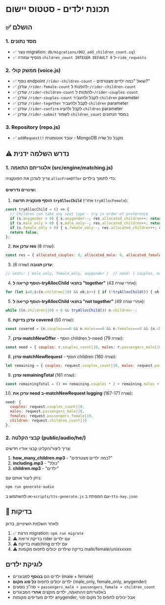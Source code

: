 # תכונת ילדים - סטטוס יישום

## ✅ הושלם

### 1. מסד נתונים
- ✅ נוצר migration: `db/migrations/002_add_children_count.sql`
- ✅ מוסיף עמודה `children_count INTEGER DEFAULT 0` ל-`ride_requests`

### 2. ממשק קולי (voice.js)
- ✅ נוסף endpoint `/rider-children-count` - שואל "כמה ילדים מצטרפים?"
- ✅ עודכן `/rider-female-count` להפנות ל-`/rider-children-count`
- ✅ עודכן `/rider-children-count` להפנות ל-`/rider-couples-count`
- ✅ עודכן `/rider-couples-count` לקבל ולהעביר `children` parameter
- ✅ עודכן `/rider-together` לקבל ולהעביר `children` parameter
- ✅ עודכן `/rider-confirm` לקבל ולהציג `children` parameter
- ✅ עודכן `/rider-submit` לשמור `children_count` במסד הנתונים

### 3. Repository (repo.js)
- ✅ `addRequest()` עובד אוטומטית - MongoDB מקבל כל שדה

## ⚠️ נדרש השלמה ידנית

### 1. אלגוריתם התאמה (src/engine/matching.js)

צריך לעדכן את הפונקציה `allocFromOffer` כדי לתמוך בילדים:

#### שינויים נדרשים:

1. **הוסף פונקציה חדשה `tryAllocChild`** (אחרי `tryAllocFemale`):
```javascript
const tryAllocChild = () => {
  // Children can take any seat type - try in order of preference
  if (s.anygender > 0) { s.anygender--; res.allocated_children++; return true; }
  if (s.male_only > 0) { s.male_only--; res.allocated_children++; return true; }
  if (s.female_only > 0) { s.female_only--; res.allocated_children++; return true; }
  return false;
};
```

2. **עדכן את res** (שורה 8):
```javascript
const res = { allocated_couples: 0, allocated_male: 0, allocated_female: 0, allocated_anygender: 0, allocated_children: 0 };
```

3. **עדכן תגובה** (שורה 6):
```javascript
// seats: { male_only, female_only, anygender }  // need: { couples, males, females, children }
```

4. **הוסף קריאה ל-tryAllocChild בתנאי "together"** (אחרי שורה 43):
```javascript
for (let i=0;i<(n.children||0) && ok;i++) { if (!tryAllocChild()) { ok = false; break; } }
```

5. **הוסף קריאה ל-tryAllocChild בתנאי "not together"** (אחרי שורה 49):
```javascript
while ((n.children||0) > 0 && tryAllocChild()) n.children--;
```

6. **עדכן בדיקת covered** (שורה 50):
```javascript
const covered = (n.couples===0 && n.males===0 && n.females===0 && (n.children||0)===0);
```

7. **עדכן matchNewOffer** - הוסף children ל-need (שורה 79):
```javascript
const need = { couples: r.couples_count||0, males: r.passengers_male||0, females: r.passengers_female||0, children: r.children_count||0 };
```

8. **עדכן matchNewRequest** - הוסף children (שורה 160):
```javascript
let remaining = { couples: request.couples_count||0, males: request.passengers_male||0, females: request.passengers_female||0, children: request.children_count||0 };
```

9. **עדכן remainingTotal** (שורה 161):
```javascript
const remainingTotal = () => remaining.couples * 2 + remaining.males + remaining.females + (remaining.children||0);
```

10. **עדכן את need ב-matchNewRequest logging** (שורה 167-171):
```javascript
need: {
  couples: request.couples_count||0,
  males: request.passengers_male||0,
  females: request.passengers_female||0,
  children: request.children_count||0
},
```

### 2. קבצי הקלטה (public/audio/he/)

צריך ליצור/הקליט קבצי אודיו חדשים:

1. **how_many_children.mp3** - "כמה ילדים מצטרפים?"
2. **including.mp3** - "כולל"  
3. **children.mp3** - "ילדים"

ניתן ליצור אותם עם:
```bash
npm run generate-audio
```

או להשתמש ב-`scripts/tts-generate.js` עם המפתח ב-`tts-key.json`

## 🧪 בדיקות

לאחר השלמת השינויים, בדוק:

1. ✅ הרצת migration: `npm run migrate`
2. ⚠️ בדיקת זרימת rider עם ילדים
3. ⚠️ בדיקת matching עם ילדים
4. ⚠️ בדיקה שילדים יכולים לתפוס מקומות male/female/unixxxxxn
## לוגיקת ילדים

- ילדים הם **בנוסף** למבוגרים (male + female)
- ילדים יכולים לתפוס **כל סוג מקום** (male_only, female_only, anygender)
- סה"כ נוסעים = `passengers_male + passengers_female + children_count`
- באלגוריתם ההתאמה, ילדים מוקצים **אחרי** המבוגרים
- ילדים מעדיפים מקומות anygender, אבל יכולים לתפוס כל מקום פנוי
